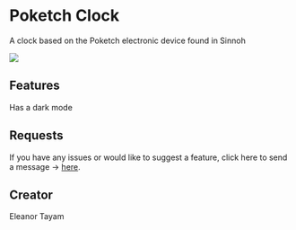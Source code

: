 # Poketch Clock

A clock based on the Poketch electronic device found in Sinnoh

![](https://user-images.githubusercontent.com/44651387/157491789-1b608c11-8af2-4519-a90f-41b8a58a9a14.png)

## Features

Has a dark mode

## Requests

If you have any issues or would like to suggest a feature, click here to send a message -> [here](https://github.com/elykittytee/BangleApps/issues/new?title=Poketch%20Clock%20Bug).

## Creator

Eleanor Tayam
